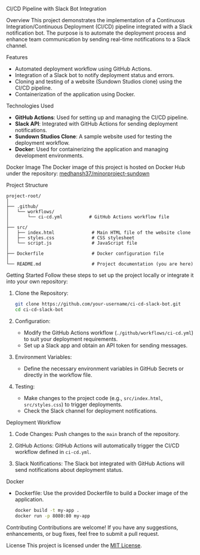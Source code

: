 
 CI/CD Pipeline with Slack Bot Integration

 Overview
This project demonstrates the implementation of a Continuous Integration/Continuous Deployment (CI/CD) pipeline integrated with a Slack notification bot. The purpose is to automate the deployment process and enhance team communication by sending real-time notifications to a Slack channel.

 Features
- Automated deployment workflow using GitHub Actions.
- Integration of a Slack bot to notify deployment status and errors.
- Cloning and testing of a website (Sundown Studios clone) using the CI/CD pipeline.
- Containerization of the application using Docker.

Technologies Used
- **GitHub Actions**: Used for setting up and managing the CI/CD pipeline.
- **Slack API**: Integrated with GitHub Actions for sending deployment notifications.
- **Sundown Studios Clone**: A sample website used for testing the deployment workflow.
- **Docker**: Used for containerizing the application and managing development environments.

Docker Image
The Docker image of this project is hosted on Docker Hub under the repository:
[medhansh37/minorproject-sundown](https://hub.docker.com/r/medhansh37/minorproject-sundown)

 Project Structure
```
project-root/
│
├── .github/
│   └── workflows/
│       └── ci-cd.yml          # GitHub Actions workflow file
│
├── src/
│   ├── index.html              # Main HTML file of the website clone
│   ├── styles.css              # CSS stylesheet
│   └── script.js               # JavaScript file
│
├── Dockerfile                  # Docker configuration file
│
└── README.md                   # Project documentation (you are here)
```

Getting Started
Follow these steps to set up the project locally or integrate it into your own repository:

1. Clone the Repository:
   ```bash
   git clone https://github.com/your-username/ci-cd-slack-bot.git
   cd ci-cd-slack-bot
   ```

2. Configuration:
   - Modify the GitHub Actions workflow (`./github/workflows/ci-cd.yml`) to suit your deployment requirements.
   - Set up a Slack app and obtain an API token for sending messages.

3. Environment Variables:
   - Define the necessary environment variables in GitHub Secrets or directly in the workflow file.

4. Testing:
   - Make changes to the project code (e.g., `src/index.html`, `src/styles.css`) to trigger deployments.
   - Check the Slack channel for deployment notifications.

 Deployment Workflow
1. Code Changes:
   Push changes to the `main` branch of the repository.

2. GitHub Actions:
   GitHub Actions will automatically trigger the CI/CD workflow defined in `ci-cd.yml`.

3. Slack Notifications:
   The Slack bot integrated with GitHub Actions will send notifications about deployment status.

 Docker
- Dockerfile: Use the provided Dockerfile to build a Docker image of the application.
   ```bash
   docker build -t my-app .
   docker run -p 8080:80 my-app
   ```

 Contributing
Contributions are welcome! If you have any suggestions, enhancements, or bug fixes, feel free to submit a pull request.

 License
This project is licensed under the [MIT License](LICENSE).


